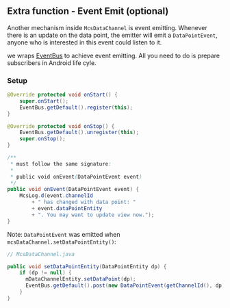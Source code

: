 ## Extra function - Event Emit (optional)

Another mechanism inside `McsDataChannel` is event emitting. Whenever there is an update on the data point, the emitter will emit a `DataPointEvent`, anyone who is interested in this event could listen to it.

we wraps [EventBus][eventbus] to achieve event emitting. All you need to do is prepare subscribers in Android life cyle.

### Setup

```java
@Override protected void onStart() {
    super.onStart();
    EventBus.getDefault().register(this);
}

@Override protected void onStop() {
    EventBus.getDefault().unregister(this);
    super.onStop();
}

/**
 * must follow the same signature: 
 *
 * public void onEvent(DataPointEvent event)
 */
public void onEvent(DataPointEvent event) {
    McsLog.d(event.channelId 
        + " has changed with data point: " 
        + event.dataPointEntity
        + ". You may want to update view now.");
}
```


Note: `DataPointEvent` was emitted when `mcsDataChannel.setDataPointEntity()`: 

```java
// McsDataChannel.java

public void setDataPointEntity(DataPointEntity dp) {
    if (dp != null) {
      mDataChannelEntity.setDataPoint(dp);
      EventBus.getDefault().post(new DataPointEvent(getChannelId(), dp));
    }
}
```



[eventbus]: https://github.com/greenrobot/EventBus
